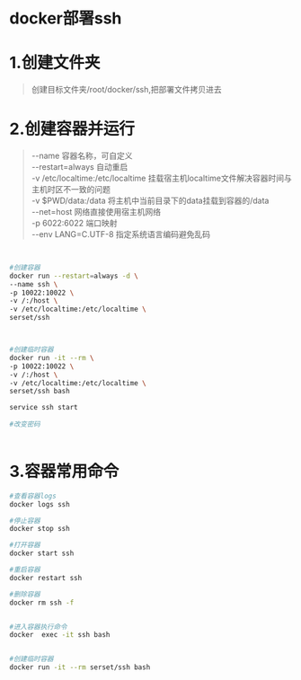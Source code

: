 # docker部署ssh
 
# 1.创建文件夹
> 创建目标文件夹/root/docker/ssh,把部署文件拷贝进去
 


# 2.创建容器并运行
> --name 容器名称，可自定义  
> --restart=always 自动重启  
> -v /etc/localtime:/etc/localtime 挂载宿主机localtime文件解决容器时间与主机时区不一致的问题  
> -v $PWD/data:/data 将主机中当前目录下的data挂载到容器的/data  
> --net=host 网络直接使用宿主机网络  
> -p 6022:6022 端口映射  
> --env LANG=C.UTF-8  指定系统语言编码避免乱码

``` bash

 
#创建容器
docker run --restart=always -d \
--name ssh \
-p 10022:10022 \
-v /:/host \
-v /etc/localtime:/etc/localtime \
serset/ssh



#创建临时容器
docker run -it --rm \
-p 10022:10022 \
-v /:/host \
-v /etc/localtime:/etc/localtime \
serset/ssh bash

service ssh start
 
#改变密码
 

```

# 3.容器常用命令

``` bash
#查看容器logs
docker logs ssh

#停止容器
docker stop ssh

#打开容器
docker start ssh

#重启容器
docker restart ssh

#删除容器
docker rm ssh -f


#进入容器执行命令
docker  exec -it ssh bash


#创建临时容器
docker run -it --rm serset/ssh bash

```


 






